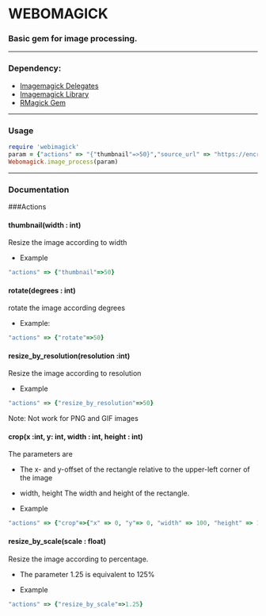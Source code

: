 WEBOMAGICK
================================================
### Basic gem for image processing.
-------------------------------------
### Dependency:
* [Imagemagick Delegates](http://www.imagemagick.org/download/delegates/)
* [Imagemagick Library](http://www.imagemagick.org/script/install-source.php)
* [RMagick Gem](https://github.com/rmagick/rmagick)

________________________________________________________________________________

### Usage

``` ruby
require 'webimagick'
param = {"actions" => "{"thumbnail"=>50}","source_url" => "https://encrypted.google.com/images/srpr/logo11w.png","result" => "/home/deepak/test/test.png"}
Webomagick.image_process(param)
```
_____________________________________________________________________________
### Documentation

###Actions

#### thumbnail(width : int)
Resize the image according to  width

* Example
``` ruby
"actions" => {"thumbnail"=>50}
```

#### rotate(degrees : int)
rotate the image according degrees 

* Example:
``` ruby
"actions" => {"rotate"=>50}
```
#### resize_by_resolution(resolution :int)
Resize the image according to resolution

* Example

``` ruby
"actions" => {"resize_by_resolution"=>50}
```
Note: Not work for PNG and GIF images 


#### crop(x :int, y: int, width : int, height : int)
 The parameters are 
* The x- and y-offset of the rectangle relative to the upper-left corner of the image
* width, height
The width and height of the rectangle.

* Example
``` ruby
"actions" => {"crop"=>{"x" => 0, "y"=> 0, "width" => 100, "height" => 100}}
```

#### resize_by_scale(scale : float)
Resize the image according to percentage.
* The parameter 1.25 is equivalent to 125%

* Example

``` ruby
"actions" => {"resize_by_scale"=>1.25}
```